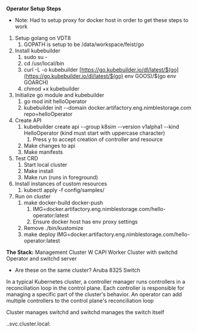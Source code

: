 **Operator Setup Steps**
- Note: Had to setup proxy for docker host in order to get these steps to work
1. Setup golang on VDT8
	1. GOPATH is setup to be /data/workspace/feist/go
2. Install kubebuilder
	1. sudo su -
	2. cd /usr/local/bin
	3. curl -L -o kubebuilder [https://go.kubebuilder.io/dl/latest/$(go](https://go.kubebuilder.io/dl/latest/$(go) env GOOS)/$(go env GOARCH)
	4. chmod +x kubebuilder
3. Initialize go module and kubebuilder
	1. go mod init helloOperator
	2. kubebuilder init --domain docker.artifactory.eng.nimblestorage.com repo=helloOperator
4. Create API
	1. kubebuilder create api --group k8sim --version v1alpha1 --kind HelloOperator (kind must start with uppercase character)
		1. Press y to accept creation of controller and resource
	2. Make changes to api
	3. Make manifests
5. Test CRD
	1. Start local cluster
	2. Make install
	3. Make run (runs in foreground)
6. Install instances of custom resources
	1. kubectl apply -f config/samples/
6. Run on cluster
	1. make docker-build docker-push 
		1. IMG=docker.artifactory.eng.nimblestorage.com/hello-operator:latest
		2. Ensure docker host has env proxy settings
	2. Remove ./bin/kustomize
	3. make deploy IMG=docker.artifactory.eng.nimblestorage.com/hello-operator:latest

**The Stack:**
Management Cluster W CAPI
Worker Cluster with switchd Operator and switchd server
- Are these on the same cluster?
Aruba 8325 Switch

In a typical Kubernetes cluster, a controller manager runs controllers in a reconciliation loop in the control plane. Each controller is responsible for managing a specific part of the cluster's behavior. An operator can add multiple controllers to the control plane's reconciliation loop

Cluster manages switchd and switchd manages the switch itself

<service-name>.<namespace>.svc.cluster.local:<service-port>